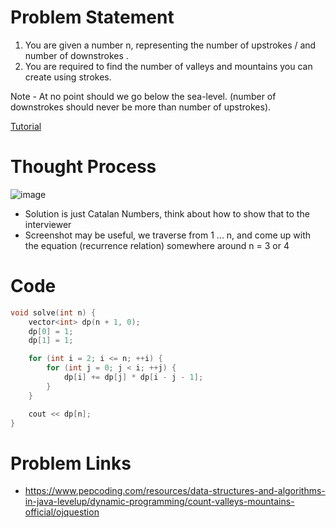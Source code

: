 # Problem Statement
1. You are given a number n, representing the number of upstrokes / and number of downstrokes .
2. You are required to find the number of valleys and mountains you can create using strokes.

Note - At no point should we go below the sea-level. (number of downstrokes should never be more than number of upstrokes).

[Tutorial](https://www.youtube.com/watch?v=hM_FJnrP1kk&list=PL-Jc9J83PIiEZvXCn-c5UIBvfT8dA-8EG&index=17)

# Thought Process

![image](https://user-images.githubusercontent.com/10897423/134691845-c63aa413-8269-4980-9e6e-66e48fdfa019.png)

- Solution is just Catalan Numbers, think about how to show that to the interviewer
- Screenshot may be useful, we traverse from 1 ... n, and come up with the equation (recurrence relation) somewhere around n = 3 or 4


# Code
```cpp
void solve(int n) {
    vector<int> dp(n + 1, 0);
    dp[0] = 1;
    dp[1] = 1;

    for (int i = 2; i <= n; ++i) {
        for (int j = 0; j < i; ++j) {
            dp[i] += dp[j] * dp[i - j - 1];
        }
    }

    cout << dp[n];
}
```

# Problem Links
- https://www.pepcoding.com/resources/data-structures-and-algorithms-in-java-levelup/dynamic-programming/count-valleys-mountains-official/ojquestion

